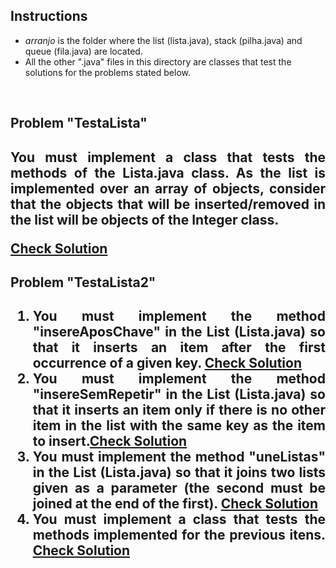 ## Instructions

* *arranjo* is the folder where the list (lista.java), stack (pilha.java) and queue (fila.java) are located.
* All the other ".java" files in this directory are classes that test the solutions for the problems stated below.

<section>
<div align="justify">
<br/>

<h2> Problem "TestaLista" <h2>
<p>
You must implement a class that tests the methods of the Lista.java class. As the list is implemented over an array of objects, consider that the objects that will be inserted/removed in the list will be objects of the Integer class. 
</p>
<a href="">Check Solution</a>  
  
<h2> Problem "TestaLista2" <h2>
<ol>
  <li>
You must implement the method "insereAposChave" in the List (Lista.java) so that it inserts an item after the first occurrence of a given key. <a href="" target="_blank">Check Solution</a> 
  </li>
  <li>
  You must implement the method "insereSemRepetir" in the List (Lista.java) so that it inserts an item only if there is no other item in the list with the same key as the item to insert.<a href="" target="_blank">Check Solution</a> 
  </li>
  <li>
  You must implement the method "uneListas" in the List (Lista.java) so that it joins two lists given as a parameter (the second must be joined at the end of the first). <a href="" target="_blank">Check Solution</a> 
  </li>
  
  <li>
  You must implement a class that tests the methods implemented for the previous itens. <a href="./TestaLista.java" target="_blank">Check Solution</a> 
  </li>
</ol>
    
</div>   
</section>  
